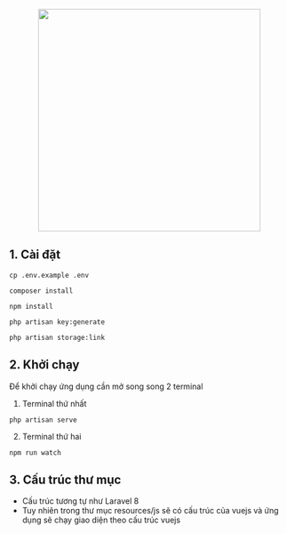 <p align="center"><img src="https://topdev.vn/blog/wp-content/uploads/2018/01/1510639420mceclip0.png" width="400"></p>

## 1. Cài đặt

```
cp .env.example .env
```

```
composer install
```

```
npm install
```

```
php artisan key:generate
```

```
php artisan storage:link
```

## 2. Khởi chạy

Để khởi chạy ứng dụng cần mở song song 2 terminal

1. Terminal thứ nhất

```
php artisan serve
```

2. Terminal thứ hai

```
npm run watch
```

## 3. Cấu trúc thư mục

-   Cấu trúc tương tự như Laravel 8
-   Tuy nhiên trong thư mục resources/js sẽ có cấu trúc của vuejs và ứng dụng sẽ chạy giao diện theo cấu trúc vuejs
